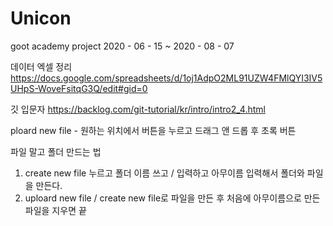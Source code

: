 # Unicon
goot academy project
2020 - 06 - 15 ~ 2020 - 08 - 07

데이터 엑셀 정리
https://docs.google.com/spreadsheets/d/1oj1AdpO2ML91UZW4FMlQYI3IV5UHpS-WoveFsitqG3Q/edit#gid=0

깃 입문자
https://backlog.com/git-tutorial/kr/intro/intro2_4.html

ploard new file - 원하는 위치에서 버튼을 누르고 드래그 앤 드롭 후 초록 버튼 

파일 말고 폴더 만드는 법
1. create new file 누르고 폴더 이름 쓰고 / 입력하고 아무이름 입력해서 폴더와 파일을 만든다.
2. uploard new file / create new file로 파일을 만든 후 처음에 아무이름으로 만든 파일을 지우면 끝
